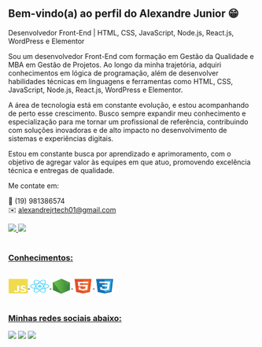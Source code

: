 ## Bem-vindo(a) ao perfil do Alexandre Junior 😁

Desenvolvedor Front-End | HTML, CSS, JavaScript, Node.js, React.js, WordPress e Elementor

Sou um desenvolvedor Front-End com formação em Gestão da Qualidade e MBA em Gestão de Projetos. Ao longo da minha trajetória, adquiri conhecimentos em lógica de programação, além de desenvolver habilidades técnicas em linguagens e ferramentas como HTML, CSS, JavaScript, Node.js, React.js, WordPress e Elementor.

A área de tecnologia está em constante evolução, e estou acompanhando de perto esse crescimento. Busco sempre expandir meu conhecimento e especialização para me tornar um profissional de referência, contribuindo com soluções inovadoras e de alto impacto no desenvolvimento de sistemas e experiências digitais.

Estou em constante busca por aprendizado e aprimoramento, com o objetivo de agregar valor às equipes em que atuo, promovendo excelência técnica e entregas de qualidade.

Me contate em: 

📱 (19) 981386574 <br>
✉️ alexandrejrtech01@gmail.com



 <div>
   <a href="https://github.com/alexandrejr-tech">
   <img height="180em" src="https://github-readme-stats.vercel.app/api?username=alexandrejr-tech&show_icons=true&theme=tokyonight&include_all_commits=true&count_private=true"/>
   <img height="180em" src="https://github-readme-stats.vercel.app/api/top-langs/?username=alexandrejr-tech&layout=compact&langs_count=6&theme=tokyonight"/>
</div> <br>

### Conhecimentos:
    
<div style="display: inline_block"><br>
  <img align="center" alt="Js" height="30" width="40" src="https://raw.githubusercontent.com/devicons/devicon/master/icons/javascript/javascript-plain.svg">
  <img align="center" alt="REACT" height="30" width="40" src="https://raw.githubusercontent.com/devicons/devicon/master/icons/react/react-original.svg">
  <img align="center" alt="NODE" height="30" width="40" src="https://raw.githubusercontent.com/devicons/devicon/master/icons/nodejs/nodejs-original.svg">
  <img align="center" alt="HTML" height="30" width="40" src="https://raw.githubusercontent.com/devicons/devicon/master/icons/html5/html5-original.svg">
  <img align="center" alt="CSS" height="30" width="40" src="https://raw.githubusercontent.com/devicons/devicon/master/icons/css3/css3-original.svg">
</div>
 
<br>
 
### Minhas redes sociais abaixo:
 
<div> 
  <a href="https://www.instagram.com/carvalhoju06/" target="_blank"><img src="https://img.shields.io/badge/-Instagram-%23E4405F?style=for-the-badge&logo=instagram&logoColor=white" target="_blank"></a>
  <a href = "alexandrejrtech01@gmail.com"><img src="https://img.shields.io/badge/-Gmail-%23333?style=for-the-badge&logo=gmail&logoColor=white" target="_blank"></a>
  <a href="www.linkedin.com/in/alexandre-carvalhojr/" target="_blank"><img src="https://img.shields.io/badge/-LinkedIn-%230077B5?style=for-the-badge&logo=linkedin&logoColor=white" target="_blank"></a>
</div>
 

